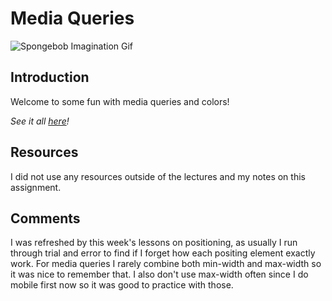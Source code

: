
# Media Queries
![Spongebob Imagination Gif](https://media.giphy.com/media/OfXKySrn0Ej4s/giphy.gif)

## Introduction
Welcome to some fun with media queries and colors!

*See it all [here](https://github.com/achance27/hw_mq_chance_aliyah)!*

## Resources

I did not use any resources outside of the lectures and my notes on this assignment.

## Comments

I was refreshed by this week's lessons on positioning, as usually I run through trial and error to find if I forget how each positing element exactly work. For media queries I rarely combine both min-width and max-width so it was nice to remember that. I also don't use max-width often since I do mobile first now so it was good to practice with those.